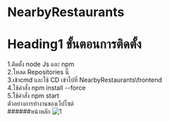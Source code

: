 # NearbyRestaurants

# Heading1 ขั้นตอนการติดตั้ง<br />
1.ติดตั้ง node Js และ npm<br />
2.โหลด Repositories นี้<br />
3.เข้าcmd และใช้ CD เข้าไปที่ NearbyRestaurants\frontend<br />
4.ใช้คำสั่ง npm install --force<br />
5.ใช้คำสั่ง npm start<br />
ตัวอย่างการทำงานของเว็ปไซต์<br />
######หน้าหลัก
![1](https://user-images.githubusercontent.com/89379680/211829623-1513f9ac-d014-482c-b77c-7732fa62745e.png)
